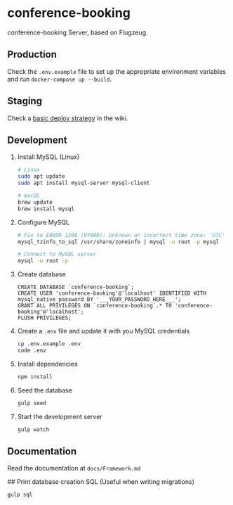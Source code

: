 # conference-booking

conference-booking Server, based on Flugzeug.

## Production

Check the `.env.example` file to set up the appropriate environment variables and run `docker-compose up --build`.

## Staging

Check a [basic deploy strategy](https://github.com/ksquarelabsmx/conference-server/wiki/Basic-deploy-strategy-using-Docker,-Git-hooks,-nginx-and-FCGI-Wrap) in the wiki.

## Development

1. Install MySQL (Linux)
    ```bash
    # Linux
    sudo apt update
    sudo apt install mysql-server mysql-client
    
    # macOS
    brew update
    brew install mysql
    ```

2. Configure MySQL
    ```bash
    # Fix to ERROR 1298 (HY000): Unknown or incorrect time zone: 'UTC'
    mysql_tzinfo_to_sql /usr/share/zoneinfo | mysql -u root -p mysql
    
    # Connect to MySQL server
    mysql -u root -p
    ```

3. Create database
    ```mysql
    CREATE DATABASE `conference-booking`;
    CREATE USER 'conference-booking'@'localhost' IDENTIFIED WITH mysql_native_password BY '___YOUR_PASSWORD_HERE___';
    GRANT ALL PRIVILEGES ON `conference-booking`.* TO 'conference-booking'@'localhost';
    FLUSH PRIVILEGES;
    ```

4. Create a `.env` file and update it with you MySQL credentials
    ```bash
    cp .env.example .env
    code .env
    ```

5. Install dependencies
    ```bash
    npm install
    ```

6. Seed the database
    ```bash
    gulp seed
    ```

7. Start the development server
    ```bash
    gulp watch
    ```

## Documentation

Read the documentation at ``docs/Framework.md``


## Print database creation SQL (Useful when writing migrations)

```
gulp sql
```
